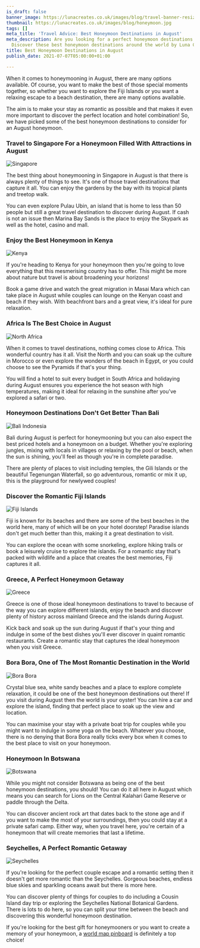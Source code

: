 ```yaml
---
is_draft: false
banner_image: https://lunacreates.co.uk/images/blog/travel-banner-resized.jpg
thumbnail: https://lunacreates.co.uk/images/blog/honeymoon.jpg
tags: []
meta_title: 'Travel Advice: Best Honeymoon Destinations in August'
meta_description: Are you looking for a perfect honeymoon destinations in August?
  Discover these best honeymoon destinations around the world by Luna Creates.
title: Best Honeymoon Destinations in August
publish_date: 2021-07-07T05:00:00+01:00

---
```

When it comes to honeymooning in August, there are many options available. Of course, you want to make the best of those special moments together, so whether you want to explore the Fiji Islands or you want a relaxing escape to a beach destination, there are many options available.

The aim is to make your stay as romantic as possible and that makes it even more important to discover the perfect location and hotel combination! So, we have picked some of the best honeymoon destinations to consider for an August honeymoon.

### Travel to Singapore For a Honeymoon Filled With Attractions in August

![Singapore](https://lunacreates.co.uk/images/blog/Singapore.jpg)

The best thing about honeymooning in Singapore in August is that there is always plenty of things to see. It's one of those travel destinations that capture it all. You can enjoy the gardens by the bay with its tropical plants and treetop walk.

You can even explore Pulau Ubin, an island that is home to less than 50 people but still a great travel destination to discover during August. If cash is not an issue then Marina Bay Sands is the place to enjoy the Skypark as well as the hotel, casino and mall.

### Enjoy the Best Honeymoon in Kenya

![Kenya](https://lunacreates.co.uk/images/blog/kenya.jpg)

If you're heading to Kenya for your honeymoon then you're going to love everything that this mesmerising country has to offer. This might be more about nature but travel is about broadening your horizons!

Book a game drive and watch the great migration in Masai Mara which can take place in August while couples can lounge on the Kenyan coast and beach if they wish. With beachfront bars and a great view, it's ideal for pure relaxation.

### Africa Is The Best Choice in August

![North Africa](https://lunacreates.co.uk/images/blog/north-africa.jpg)

When it comes to travel destinations, nothing comes close to Africa. This wonderful country has it all. Visit the North and you can soak up the culture in Morocco or even explore the wonders of the beach in Egypt, or you could choose to see the Pyramids if that's your thing.

You will find a hotel to suit every budget in South Africa and holidaying during August ensures you experience the hot season with high temperatures, making it ideal for relaxing in the sunshine after you've explored a safari or two.

### Honeymoon Destinations Don't Get Better Than Bali

![Bali Indonesia](https://lunacreates.co.uk/images/blog/bali-indonesia.jpg)

Bali during August is perfect for honeymooning but you can also expect the best priced hotels and a honeymoon on a budget. Whether you're exploring jungles, mixing with locals in villages or relaxing by the pool or beach, when the sun is shining, you'll feel as though you're in complete paradise.

There are plenty of places to visit including temples, the Gili Islands or the beautiful Tegenungan Waterfall, so go adventurous, romantic or mix it up, this is the playground for newlywed couples!

### Discover the Romantic Fiji Islands

![Fiji Islands](https://lunacreates.co.uk/images/blog/fiji-islands.jpg)

Fiji is known for its beaches and there are some of the best beaches in the world here, many of which will be on your hotel doorstep! Paradise islands don't get much better than this, making it a great destination to visit.

You can explore the ocean with some snorkeling, explore hiking trails or book a leisurely cruise to explore the islands. For a romantic stay that's packed with wildlife and a place that creates the best memories, Fiji captures it all.

### Greece, A Perfect Honeymoon Getaway

![Greece](https://lunacreates.co.uk/images/blog/greece.jpg)

Greece is one of those ideal honeymoon destinations to travel to because of the way you can explore different islands, enjoy the beach and discover plenty of history across mainland Greece and the islands during August.

Kick back and soak up the sun during August if that's your thing and indulge in some of the best dishes you'll ever discover in quaint romantic restaurants. Create a romantic stay that captures the ideal honeymoon when you visit Greece.

### Bora Bora, One of The Most Romantic Destination in the World

![Bora Bora](https://lunacreates.co.uk/images/blog/bora-bora.jpg)

Crystal blue sea, white sandy beaches and a place to explore complete relaxation,  it could be one of the best honeymoon destinations out there! If you visit during August then the world is your oyster! You can hire a car and explore the island, finding that perfect place to soak up the view and location.

You can maximise your stay with a private boat trip for couples while you might want to indulge in some yoga on the beach. Whatever you choose, there is no denying that Bora Bora really ticks every box when it comes to the best place to visit on your honeymoon.

### Honeymoon In Botswana

![Botswana](https://lunacreates.co.uk/images/blog/botswana.jpg)

While you might not consider Botswana as being one of the best honeymoon destinations, you should! You can do it all here in August which means you can search for Lions on the Central Kalahari Game Reserve or paddle through the Delta.

You can discover ancient rock art that dates back to the stone age and if you want to make the most of your surroundings, then you could stay at a private safari camp. Either way, when you travel here, you're certain of a honeymoon that will create memories that last a lifetime.

### Seychelles, A Perfect Romantic Getaway

![Seychelles](https://lunacreates.co.uk/images/blog/seychelles.jpg)

If you're looking for the perfect couple escape and a romantic setting then it doesn't get more romantic than the Seychelles. Gorgeous beaches, endless blue skies and sparkling oceans await but there is more here.

You can discover plenty of things for couples to do including a Cousin Island day trip or exploring the Seychelles National Botanical Gardens. There is lots to do here, so you can split your time between the beach and discovering this wonderful honeymoon destination.

If you're looking for the best gift for honeymooners or you want to create a memory of your honeymoon, a [world map pinboard](https://lunacreates.co.uk/) is definitely a top choice!